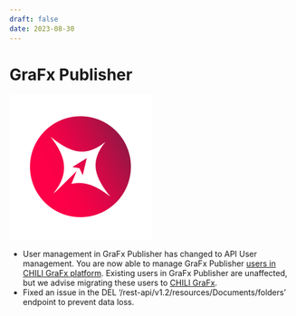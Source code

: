 ```yaml
---
draft: false
date: 2023-08-30
---
```


# GraFx Publisher

![rn_icon](icon-GraFx-Publisher.svg)

- User management in GraFx Publisher has changed to API User management. You are now able to manage GraFx Publisher [users in CHILI GraFx platform](/CHILI-GraFx/users/creation/). Existing users in GraFx Publisher are unaffected, but we advise migrating these users to [CHILI GraFx](/CHILI-GraFx/users/creation/).
- Fixed an issue in the DEL ‘/rest-api/v1.2/resources/Documents/folders’ endpoint to prevent data loss.
